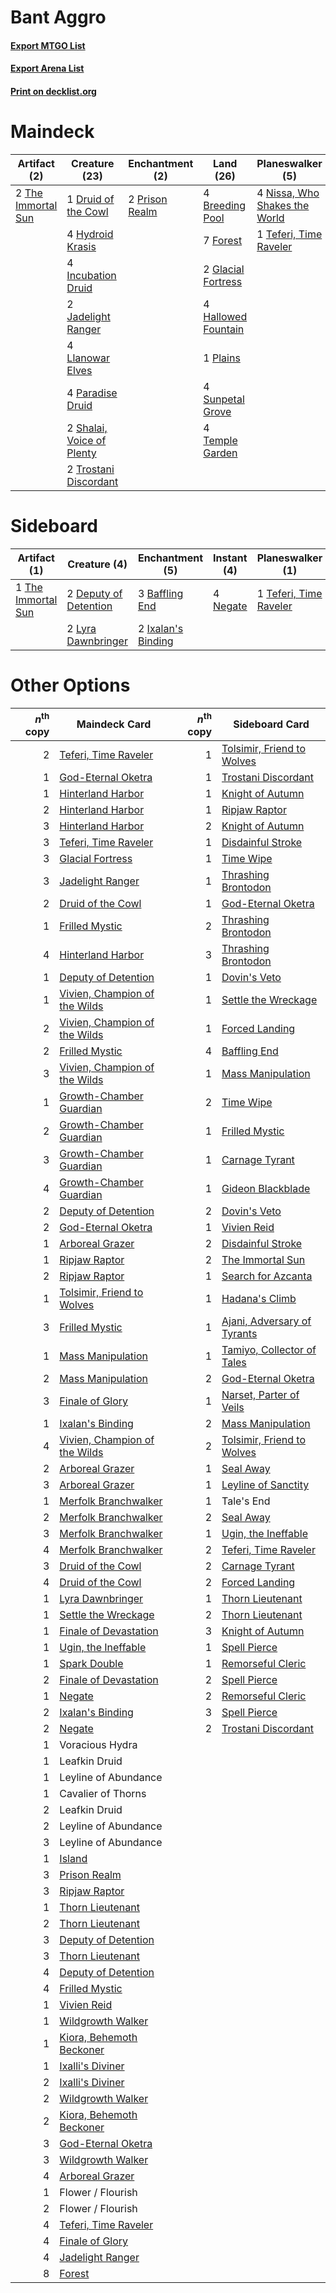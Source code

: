 # Bant Aggro

#### [Export MTGO List](../collection/Bant%20Aggro/Bant%20Aggro.txt)
#### [Export Arena List](../collection/Bant%20Aggro/Bant%20Aggro_arena.txt)
#### [Print on decklist.org](http://decklist.org/?deckmain=4%09Breeding%20Pool%0A1%09Druid%20of%20the%20Cowl%0A2%09Finale%20of%20Glory%0A7%09Forest%0A2%09Glacial%20Fortress%0A4%09Hallowed%20Fountain%0A4%09Hydroid%20Krasis%0A4%09Incubation%20Druid%0A2%09Jadelight%20Ranger%0A4%09Llanowar%20Elves%0A4%09Nissa,%20Who%20Shakes%20the%20World%0A4%09Paradise%20Druid%0A1%09Plains%0A2%09Prison%20Realm%0A2%09Shalai,%20Voice%20of%20Plenty%0A4%09Sunpetal%20Grove%0A1%09Teferi,%20Time%20Raveler%0A4%09Temple%20Garden%0A2%09The%20Immortal%20Sun%0A2%09Trostani%20Discordant&deckside=3%09Baffling%20End%0A2%09Deputy%20of%20Detention%0A2%09Ixalan's%20Binding%0A2%09Lyra%20Dawnbringer%0A4%09Negate%0A1%09Teferi,%20Time%20Raveler%0A1%09The%20Immortal%20Sun)
# Maindeck

|                                        Artifact (2)                                         |                                           Creature (23)                                            |                                     Enchantment (2)                                     |                                          Land (26)                                          |                                            Planeswalker (5)                                            |                                        Sorcery (2)                                         |
|---------------------------------------------------------------------------------------------|----------------------------------------------------------------------------------------------------|-----------------------------------------------------------------------------------------|---------------------------------------------------------------------------------------------|--------------------------------------------------------------------------------------------------------|--------------------------------------------------------------------------------------------|
|2 [The Immortal Sun](http://gatherer.wizards.com/Pages/Card/Details.aspx?multiverseid=439844)|1 [Druid of the Cowl](http://gatherer.wizards.com/Pages/Card/Details.aspx?multiverseid=423773)      |2 [Prison Realm](http://gatherer.wizards.com/Pages/Card/Details.aspx?multiverseid=460953)|4 [Breeding Pool](http://gatherer.wizards.com/Pages/Card/Details.aspx?multiverseid=97088)    |4 [Nissa, Who Shakes the World](http://gatherer.wizards.com/Pages/Card/Details.aspx?multiverseid=461096)|2 [Finale of Glory](http://gatherer.wizards.com/Pages/Card/Details.aspx?multiverseid=460939)|
|                                                                                             |4 [Hydroid Krasis](http://gatherer.wizards.com/Pages/Card/Details.aspx?multiverseid=457327)         |                                                                                         |7 [Forest](http://gatherer.wizards.com/Pages/Card/Details.aspx?multiverseid=439860)          |1 [Teferi, Time Raveler](http://gatherer.wizards.com/Pages/Card/Details.aspx?multiverseid=461148)       |                                                                                            |
|                                                                                             |4 [Incubation Druid](http://gatherer.wizards.com/Pages/Card/Details.aspx?multiverseid=457275)       |                                                                                         |2 [Glacial Fortress](http://gatherer.wizards.com/Pages/Card/Details.aspx?multiverseid=190562)|                                                                                                        |                                                                                            |
|                                                                                             |2 [Jadelight Ranger](http://gatherer.wizards.com/Pages/Card/Details.aspx?multiverseid=439793)       |                                                                                         |4 [Hallowed Fountain](http://gatherer.wizards.com/Pages/Card/Details.aspx?multiverseid=97071)|                                                                                                        |                                                                                            |
|                                                                                             |4 [Llanowar Elves](http://gatherer.wizards.com/Pages/Card/Details.aspx?multiverseid=129626)         |                                                                                         |1 [Plains](http://gatherer.wizards.com/Pages/Card/Details.aspx?multiverseid=439856)          |                                                                                                        |                                                                                            |
|                                                                                             |4 [Paradise Druid](http://gatherer.wizards.com/Pages/Card/Details.aspx?multiverseid=461098)         |                                                                                         |4 [Sunpetal Grove](http://gatherer.wizards.com/Pages/Card/Details.aspx?multiverseid=420946)  |                                                                                                        |                                                                                            |
|                                                                                             |2 [Shalai, Voice of Plenty](http://gatherer.wizards.com/Pages/Card/Details.aspx?multiverseid=442923)|                                                                                         |4 [Temple Garden](http://gatherer.wizards.com/Pages/Card/Details.aspx?multiverseid=405112)   |                                                                                                        |                                                                                            |
|                                                                                             |2 [Trostani Discordant](http://gatherer.wizards.com/Pages/Card/Details.aspx?multiverseid=452958)    |                                                                                         |                                                                                             |                                                                                                        |                                                                                            |


# Sideboard

|                                        Artifact (1)                                         |                                          Creature (4)                                          |                                       Enchantment (5)                                       |                                    Instant (4)                                    |                                        Planeswalker (1)                                         |
|---------------------------------------------------------------------------------------------|------------------------------------------------------------------------------------------------|---------------------------------------------------------------------------------------------|-----------------------------------------------------------------------------------|-------------------------------------------------------------------------------------------------|
|1 [The Immortal Sun](http://gatherer.wizards.com/Pages/Card/Details.aspx?multiverseid=439844)|2 [Deputy of Detention](http://gatherer.wizards.com/Pages/Card/Details.aspx?multiverseid=457309)|3 [Baffling End](http://gatherer.wizards.com/Pages/Card/Details.aspx?multiverseid=439658)    |4 [Negate](http://gatherer.wizards.com/Pages/Card/Details.aspx?multiverseid=423707)|1 [Teferi, Time Raveler](http://gatherer.wizards.com/Pages/Card/Details.aspx?multiverseid=461148)|
|                                                                                             |2 [Lyra Dawnbringer](http://gatherer.wizards.com/Pages/Card/Details.aspx?multiverseid=442914)   |2 [Ixalan's Binding](http://gatherer.wizards.com/Pages/Card/Details.aspx?multiverseid=435168)|                                                                                   |                                                                                                 |


# Other Options

|*n*<sup>th</sup> copy|                                             Maindeck Card                                              |*n*<sup>th</sup> copy|                                            Sideboard Card                                            |
|--------------------:|--------------------------------------------------------------------------------------------------------|--------------------:|------------------------------------------------------------------------------------------------------|
|                    2|[Teferi, Time Raveler](http://gatherer.wizards.com/Pages/Card/Details.aspx?multiverseid=461148)         |                    1|[Tolsimir, Friend to Wolves](http://gatherer.wizards.com/Pages/Card/Details.aspx?multiverseid=461151) |
|                    1|[God-Eternal Oketra](http://gatherer.wizards.com/Pages/Card/Details.aspx?multiverseid=460943)           |                    1|[Trostani Discordant](http://gatherer.wizards.com/Pages/Card/Details.aspx?multiverseid=452958)        |
|                    1|[Hinterland Harbor](http://gatherer.wizards.com/Pages/Card/Details.aspx?multiverseid=443128)            |                    1|[Knight of Autumn](http://gatherer.wizards.com/Pages/Card/Details.aspx?multiverseid=452933)           |
|                    2|[Hinterland Harbor](http://gatherer.wizards.com/Pages/Card/Details.aspx?multiverseid=443128)            |                    1|[Ripjaw Raptor](http://gatherer.wizards.com/Pages/Card/Details.aspx?multiverseid=435359)              |
|                    3|[Hinterland Harbor](http://gatherer.wizards.com/Pages/Card/Details.aspx?multiverseid=443128)            |                    2|[Knight of Autumn](http://gatherer.wizards.com/Pages/Card/Details.aspx?multiverseid=452933)           |
|                    3|[Teferi, Time Raveler](http://gatherer.wizards.com/Pages/Card/Details.aspx?multiverseid=461148)         |                    1|[Disdainful Stroke](http://gatherer.wizards.com/Pages/Card/Details.aspx?multiverseid=420705)          |
|                    3|[Glacial Fortress](http://gatherer.wizards.com/Pages/Card/Details.aspx?multiverseid=190562)             |                    1|[Time Wipe](http://gatherer.wizards.com/Pages/Card/Details.aspx?multiverseid=461150)                  |
|                    3|[Jadelight Ranger](http://gatherer.wizards.com/Pages/Card/Details.aspx?multiverseid=439793)             |                    1|[Thrashing Brontodon](http://gatherer.wizards.com/Pages/Card/Details.aspx?multiverseid=456570)        |
|                    2|[Druid of the Cowl](http://gatherer.wizards.com/Pages/Card/Details.aspx?multiverseid=423773)            |                    1|[God-Eternal Oketra](http://gatherer.wizards.com/Pages/Card/Details.aspx?multiverseid=460943)         |
|                    1|[Frilled Mystic](http://gatherer.wizards.com/Pages/Card/Details.aspx?multiverseid=457318)               |                    2|[Thrashing Brontodon](http://gatherer.wizards.com/Pages/Card/Details.aspx?multiverseid=456570)        |
|                    4|[Hinterland Harbor](http://gatherer.wizards.com/Pages/Card/Details.aspx?multiverseid=443128)            |                    3|[Thrashing Brontodon](http://gatherer.wizards.com/Pages/Card/Details.aspx?multiverseid=456570)        |
|                    1|[Deputy of Detention](http://gatherer.wizards.com/Pages/Card/Details.aspx?multiverseid=457309)          |                    1|[Dovin's Veto](http://gatherer.wizards.com/Pages/Card/Details.aspx?multiverseid=461120)               |
|                    1|[Vivien, Champion of the Wilds](http://gatherer.wizards.com/Pages/Card/Details.aspx?multiverseid=461107)|                    1|[Settle the Wreckage](http://gatherer.wizards.com/Pages/Card/Details.aspx?multiverseid=435186)        |
|                    2|[Vivien, Champion of the Wilds](http://gatherer.wizards.com/Pages/Card/Details.aspx?multiverseid=461107)|                    1|[Forced Landing](http://gatherer.wizards.com/Pages/Card/Details.aspx?multiverseid=461088)             |
|                    2|[Frilled Mystic](http://gatherer.wizards.com/Pages/Card/Details.aspx?multiverseid=457318)               |                    4|[Baffling End](http://gatherer.wizards.com/Pages/Card/Details.aspx?multiverseid=439658)               |
|                    3|[Vivien, Champion of the Wilds](http://gatherer.wizards.com/Pages/Card/Details.aspx?multiverseid=461107)|                    1|[Mass Manipulation](http://gatherer.wizards.com/Pages/Card/Details.aspx?multiverseid=457186)          |
|                    1|[Growth-Chamber Guardian](http://gatherer.wizards.com/Pages/Card/Details.aspx?multiverseid=457272)      |                    2|[Time Wipe](http://gatherer.wizards.com/Pages/Card/Details.aspx?multiverseid=461150)                  |
|                    2|[Growth-Chamber Guardian](http://gatherer.wizards.com/Pages/Card/Details.aspx?multiverseid=457272)      |                    1|[Frilled Mystic](http://gatherer.wizards.com/Pages/Card/Details.aspx?multiverseid=457318)             |
|                    3|[Growth-Chamber Guardian](http://gatherer.wizards.com/Pages/Card/Details.aspx?multiverseid=457272)      |                    1|[Carnage Tyrant](http://gatherer.wizards.com/Pages/Card/Details.aspx?multiverseid=435334)             |
|                    4|[Growth-Chamber Guardian](http://gatherer.wizards.com/Pages/Card/Details.aspx?multiverseid=457272)      |                    1|[Gideon Blackblade](http://gatherer.wizards.com/Pages/Card/Details.aspx?multiverseid=463943)          |
|                    2|[Deputy of Detention](http://gatherer.wizards.com/Pages/Card/Details.aspx?multiverseid=457309)          |                    2|[Dovin's Veto](http://gatherer.wizards.com/Pages/Card/Details.aspx?multiverseid=461120)               |
|                    2|[God-Eternal Oketra](http://gatherer.wizards.com/Pages/Card/Details.aspx?multiverseid=460943)           |                    1|[Vivien Reid](http://gatherer.wizards.com/Pages/Card/Details.aspx?multiverseid=447344)                |
|                    1|[Arboreal Grazer](http://gatherer.wizards.com/Pages/Card/Details.aspx?multiverseid=461076)              |                    2|[Disdainful Stroke](http://gatherer.wizards.com/Pages/Card/Details.aspx?multiverseid=420705)          |
|                    1|[Ripjaw Raptor](http://gatherer.wizards.com/Pages/Card/Details.aspx?multiverseid=435359)                |                    2|[The Immortal Sun](http://gatherer.wizards.com/Pages/Card/Details.aspx?multiverseid=439844)           |
|                    2|[Ripjaw Raptor](http://gatherer.wizards.com/Pages/Card/Details.aspx?multiverseid=435359)                |                    1|[Search for Azcanta](http://gatherer.wizards.com/Pages/Card/Details.aspx?multiverseid=435226)         |
|                    1|[Tolsimir, Friend to Wolves](http://gatherer.wizards.com/Pages/Card/Details.aspx?multiverseid=461151)   |                    1|[Hadana's Climb](http://gatherer.wizards.com/Pages/Card/Details.aspx?multiverseid=439815)             |
|                    3|[Frilled Mystic](http://gatherer.wizards.com/Pages/Card/Details.aspx?multiverseid=457318)               |                    1|[Ajani, Adversary of Tyrants](http://gatherer.wizards.com/Pages/Card/Details.aspx?multiverseid=447139)|
|                    1|[Mass Manipulation](http://gatherer.wizards.com/Pages/Card/Details.aspx?multiverseid=457186)            |                    1|[Tamiyo, Collector of Tales](http://gatherer.wizards.com/Pages/Card/Details.aspx?multiverseid=461147) |
|                    2|[Mass Manipulation](http://gatherer.wizards.com/Pages/Card/Details.aspx?multiverseid=457186)            |                    2|[God-Eternal Oketra](http://gatherer.wizards.com/Pages/Card/Details.aspx?multiverseid=460943)         |
|                    3|[Finale of Glory](http://gatherer.wizards.com/Pages/Card/Details.aspx?multiverseid=460939)              |                    1|[Narset, Parter of Veils](http://gatherer.wizards.com/Pages/Card/Details.aspx?multiverseid=460988)    |
|                    1|[Ixalan's Binding](http://gatherer.wizards.com/Pages/Card/Details.aspx?multiverseid=435168)             |                    2|[Mass Manipulation](http://gatherer.wizards.com/Pages/Card/Details.aspx?multiverseid=457186)          |
|                    4|[Vivien, Champion of the Wilds](http://gatherer.wizards.com/Pages/Card/Details.aspx?multiverseid=461107)|                    2|[Tolsimir, Friend to Wolves](http://gatherer.wizards.com/Pages/Card/Details.aspx?multiverseid=461151) |
|                    2|[Arboreal Grazer](http://gatherer.wizards.com/Pages/Card/Details.aspx?multiverseid=461076)              |                    1|[Seal Away](http://gatherer.wizards.com/Pages/Card/Details.aspx?multiverseid=442919)                  |
|                    3|[Arboreal Grazer](http://gatherer.wizards.com/Pages/Card/Details.aspx?multiverseid=461076)              |                    1|[Leyline of Sanctity](http://gatherer.wizards.com/Pages/Card/Details.aspx?multiverseid=204993)        |
|                    1|[Merfolk Branchwalker](http://gatherer.wizards.com/Pages/Card/Details.aspx?multiverseid=435353)         |                    1|Tale's End                                                                                            |
|                    2|[Merfolk Branchwalker](http://gatherer.wizards.com/Pages/Card/Details.aspx?multiverseid=435353)         |                    2|[Seal Away](http://gatherer.wizards.com/Pages/Card/Details.aspx?multiverseid=442919)                  |
|                    3|[Merfolk Branchwalker](http://gatherer.wizards.com/Pages/Card/Details.aspx?multiverseid=435353)         |                    1|[Ugin, the Ineffable](http://gatherer.wizards.com/Pages/Card/Details.aspx?multiverseid=460929)        |
|                    4|[Merfolk Branchwalker](http://gatherer.wizards.com/Pages/Card/Details.aspx?multiverseid=435353)         |                    2|[Teferi, Time Raveler](http://gatherer.wizards.com/Pages/Card/Details.aspx?multiverseid=461148)       |
|                    3|[Druid of the Cowl](http://gatherer.wizards.com/Pages/Card/Details.aspx?multiverseid=423773)            |                    2|[Carnage Tyrant](http://gatherer.wizards.com/Pages/Card/Details.aspx?multiverseid=435334)             |
|                    4|[Druid of the Cowl](http://gatherer.wizards.com/Pages/Card/Details.aspx?multiverseid=423773)            |                    2|[Forced Landing](http://gatherer.wizards.com/Pages/Card/Details.aspx?multiverseid=461088)             |
|                    1|[Lyra Dawnbringer](http://gatherer.wizards.com/Pages/Card/Details.aspx?multiverseid=442914)             |                    1|[Thorn Lieutenant](http://gatherer.wizards.com/Pages/Card/Details.aspx?multiverseid=447339)           |
|                    1|[Settle the Wreckage](http://gatherer.wizards.com/Pages/Card/Details.aspx?multiverseid=435186)          |                    2|[Thorn Lieutenant](http://gatherer.wizards.com/Pages/Card/Details.aspx?multiverseid=447339)           |
|                    1|[Finale of Devastation](http://gatherer.wizards.com/Pages/Card/Details.aspx?multiverseid=461087)        |                    3|[Knight of Autumn](http://gatherer.wizards.com/Pages/Card/Details.aspx?multiverseid=452933)           |
|                    1|[Ugin, the Ineffable](http://gatherer.wizards.com/Pages/Card/Details.aspx?multiverseid=460929)          |                    1|[Spell Pierce](http://gatherer.wizards.com/Pages/Card/Details.aspx?multiverseid=425876)               |
|                    1|[Spark Double](http://gatherer.wizards.com/Pages/Card/Details.aspx?multiverseid=460995)                 |                    1|[Remorseful Cleric](http://gatherer.wizards.com/Pages/Card/Details.aspx?multiverseid=447169)          |
|                    2|[Finale of Devastation](http://gatherer.wizards.com/Pages/Card/Details.aspx?multiverseid=461087)        |                    2|[Spell Pierce](http://gatherer.wizards.com/Pages/Card/Details.aspx?multiverseid=425876)               |
|                    1|[Negate](http://gatherer.wizards.com/Pages/Card/Details.aspx?multiverseid=423707)                       |                    2|[Remorseful Cleric](http://gatherer.wizards.com/Pages/Card/Details.aspx?multiverseid=447169)          |
|                    2|[Ixalan's Binding](http://gatherer.wizards.com/Pages/Card/Details.aspx?multiverseid=435168)             |                    3|[Spell Pierce](http://gatherer.wizards.com/Pages/Card/Details.aspx?multiverseid=425876)               |
|                    2|[Negate](http://gatherer.wizards.com/Pages/Card/Details.aspx?multiverseid=423707)                       |                    2|[Trostani Discordant](http://gatherer.wizards.com/Pages/Card/Details.aspx?multiverseid=452958)        |
|                    1|Voracious Hydra                                                                                         |                     |                                                                                                      |
|                    1|Leafkin Druid                                                                                           |                     |                                                                                                      |
|                    1|Leyline of Abundance                                                                                    |                     |                                                                                                      |
|                    1|Cavalier of Thorns                                                                                      |                     |                                                                                                      |
|                    2|Leafkin Druid                                                                                           |                     |                                                                                                      |
|                    2|Leyline of Abundance                                                                                    |                     |                                                                                                      |
|                    3|Leyline of Abundance                                                                                    |                     |                                                                                                      |
|                    1|[Island](http://gatherer.wizards.com/Pages/Card/Details.aspx?multiverseid=439857)                       |                     |                                                                                                      |
|                    3|[Prison Realm](http://gatherer.wizards.com/Pages/Card/Details.aspx?multiverseid=460953)                 |                     |                                                                                                      |
|                    3|[Ripjaw Raptor](http://gatherer.wizards.com/Pages/Card/Details.aspx?multiverseid=435359)                |                     |                                                                                                      |
|                    1|[Thorn Lieutenant](http://gatherer.wizards.com/Pages/Card/Details.aspx?multiverseid=447339)             |                     |                                                                                                      |
|                    2|[Thorn Lieutenant](http://gatherer.wizards.com/Pages/Card/Details.aspx?multiverseid=447339)             |                     |                                                                                                      |
|                    3|[Deputy of Detention](http://gatherer.wizards.com/Pages/Card/Details.aspx?multiverseid=457309)          |                     |                                                                                                      |
|                    3|[Thorn Lieutenant](http://gatherer.wizards.com/Pages/Card/Details.aspx?multiverseid=447339)             |                     |                                                                                                      |
|                    4|[Deputy of Detention](http://gatherer.wizards.com/Pages/Card/Details.aspx?multiverseid=457309)          |                     |                                                                                                      |
|                    4|[Frilled Mystic](http://gatherer.wizards.com/Pages/Card/Details.aspx?multiverseid=457318)               |                     |                                                                                                      |
|                    1|[Vivien Reid](http://gatherer.wizards.com/Pages/Card/Details.aspx?multiverseid=447344)                  |                     |                                                                                                      |
|                    1|[Wildgrowth Walker](http://gatherer.wizards.com/Pages/Card/Details.aspx?multiverseid=435372)            |                     |                                                                                                      |
|                    1|[Kiora, Behemoth Beckoner](http://gatherer.wizards.com/Pages/Card/Details.aspx?multiverseid=461159)     |                     |                                                                                                      |
|                    1|[Ixalli's Diviner](http://gatherer.wizards.com/Pages/Card/Details.aspx?multiverseid=435348)             |                     |                                                                                                      |
|                    2|[Ixalli's Diviner](http://gatherer.wizards.com/Pages/Card/Details.aspx?multiverseid=435348)             |                     |                                                                                                      |
|                    2|[Wildgrowth Walker](http://gatherer.wizards.com/Pages/Card/Details.aspx?multiverseid=435372)            |                     |                                                                                                      |
|                    2|[Kiora, Behemoth Beckoner](http://gatherer.wizards.com/Pages/Card/Details.aspx?multiverseid=461159)     |                     |                                                                                                      |
|                    3|[God-Eternal Oketra](http://gatherer.wizards.com/Pages/Card/Details.aspx?multiverseid=460943)           |                     |                                                                                                      |
|                    3|[Wildgrowth Walker](http://gatherer.wizards.com/Pages/Card/Details.aspx?multiverseid=435372)            |                     |                                                                                                      |
|                    4|[Arboreal Grazer](http://gatherer.wizards.com/Pages/Card/Details.aspx?multiverseid=461076)              |                     |                                                                                                      |
|                    1|Flower / Flourish                                                                                       |                     |                                                                                                      |
|                    2|Flower / Flourish                                                                                       |                     |                                                                                                      |
|                    4|[Teferi, Time Raveler](http://gatherer.wizards.com/Pages/Card/Details.aspx?multiverseid=461148)         |                     |                                                                                                      |
|                    4|[Finale of Glory](http://gatherer.wizards.com/Pages/Card/Details.aspx?multiverseid=460939)              |                     |                                                                                                      |
|                    4|[Jadelight Ranger](http://gatherer.wizards.com/Pages/Card/Details.aspx?multiverseid=439793)             |                     |                                                                                                      |
|                    8|[Forest](http://gatherer.wizards.com/Pages/Card/Details.aspx?multiverseid=439860)                       |                     |                                                                                                      |

